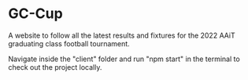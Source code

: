 # GC-Cup
A website to follow all the latest results and fixtures for the 2022 AAiT graduating class football tournament.

Navigate inside the "client" folder and run "npm start" in the terminal to check out the project locally.
